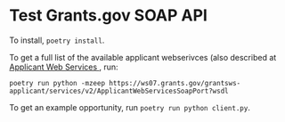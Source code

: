 # Test Grants.gov SOAP API

To install, `poetry install`.

To get a full list of the available applicant webserivces (also described at [Applicant Web Services
](https://www.grants.gov/web/grants/s2s/applicant/web-services.html), run:

```
poetry run python -mzeep https://ws07.grants.gov/grantsws-applicant/services/v2/ApplicantWebServicesSoapPort?wsdl
```

To get an example opportunity, run `poetry run python client.py`.
